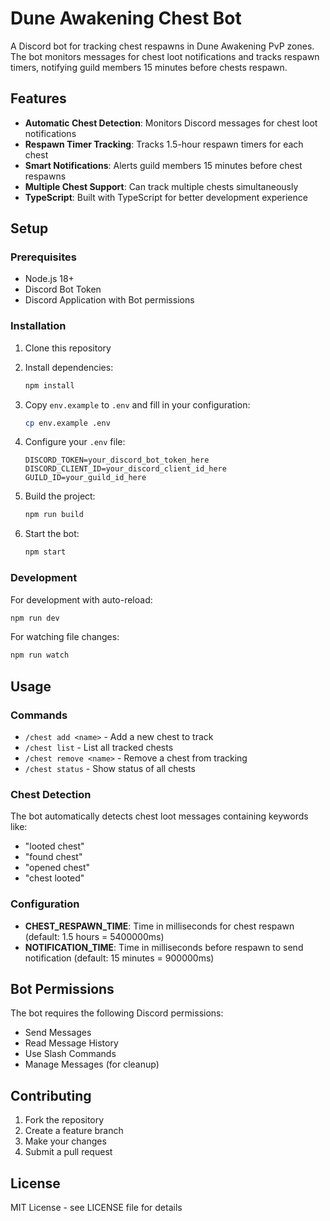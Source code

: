 # Dune Awakening Chest Bot

A Discord bot for tracking chest respawns in Dune Awakening PvP zones. The bot
monitors messages for chest loot notifications and tracks respawn timers,
notifying guild members 15 minutes before chests respawn.

## Features

- **Automatic Chest Detection**: Monitors Discord messages for chest loot
  notifications
- **Respawn Timer Tracking**: Tracks 1.5-hour respawn timers for each chest
- **Smart Notifications**: Alerts guild members 15 minutes before chest respawns
- **Multiple Chest Support**: Can track multiple chests simultaneously
- **TypeScript**: Built with TypeScript for better development experience

## Setup

### Prerequisites

- Node.js 18+
- Discord Bot Token
- Discord Application with Bot permissions

### Installation

1. Clone this repository
2. Install dependencies:
   ```bash
   npm install
   ```

3. Copy `env.example` to `.env` and fill in your configuration:
   ```bash
   cp env.example .env
   ```

4. Configure your `.env` file:
   ```
   DISCORD_TOKEN=your_discord_bot_token_here
   DISCORD_CLIENT_ID=your_discord_client_id_here
   GUILD_ID=your_guild_id_here
   ```

5. Build the project:
   ```bash
   npm run build
   ```

6. Start the bot:
   ```bash
   npm start
   ```

### Development

For development with auto-reload:

```bash
npm run dev
```

For watching file changes:

```bash
npm run watch
```

## Usage

### Commands

- `/chest add <name>` - Add a new chest to track
- `/chest list` - List all tracked chests
- `/chest remove <name>` - Remove a chest from tracking
- `/chest status` - Show status of all chests

### Chest Detection

The bot automatically detects chest loot messages containing keywords like:

- "looted chest"
- "found chest"
- "opened chest"
- "chest looted"

### Configuration

- **CHEST_RESPAWN_TIME**: Time in milliseconds for chest respawn (default: 1.5
  hours = 5400000ms)
- **NOTIFICATION_TIME**: Time in milliseconds before respawn to send
  notification (default: 15 minutes = 900000ms)

## Bot Permissions

The bot requires the following Discord permissions:

- Send Messages
- Read Message History
- Use Slash Commands
- Manage Messages (for cleanup)

## Contributing

1. Fork the repository
2. Create a feature branch
3. Make your changes
4. Submit a pull request

## License

MIT License - see LICENSE file for details
